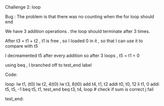 Challenge 2: loop

Bug : The problem is that there was no counting when the for loop should end

We have 3 addition operations . the loop should terminate after 3 times.

After t3 = t1 + t2 , t1 is free , so I loaded 0 in it , so that I can use it to compare with t5

I decreamented t5 after every addition 
so after 3 loops , t5 = t1 = 0

using beq , I branched off to test_end label

Code:

loop:
	lw t1, (t0)
  lw t2, 4(t0)
  lw t3, 8(t0)
  add t4, t1, t2
  addi t0, t0, 12
  li t1, 0
  addi t5, t5, -1
  beq t5, t1, test_end
  beq t3, t4, loop        # check if sum is correct
  j fail

test_end: